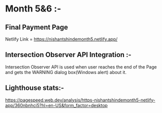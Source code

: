 # Month 5&6 :-
## Final Payment Page
Netlify Link = https://nishantshindemonth5.netlify.app/

## Intersection Observer API Integration :-
Intersection Observer API is used when user reaches the end of the Page and gets the WARNING dialog box(Windows alert) about it.

## Lighthouse stats:-
https://pagespeed.web.dev/analysis/https-nishantshindemonth5-netlify-app/360nbnhci5?hl=en-US&form_factor=desktop
